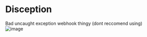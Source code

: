 # Disception
Bad uncaught exception webhook thingy (dont reccomend using)
<br>
![image](https://user-images.githubusercontent.com/89894310/202869463-89a59d4a-cb4e-4b14-9302-6ba365353271.png)

